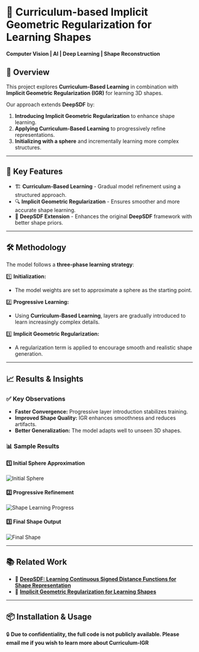 # 🎯 Curriculum-based Implicit Geometric Regularization for Learning Shapes

**Computer Vision | AI | Deep Learning | Shape Reconstruction**  

## 🔹 Overview
This project explores **Curriculum-Based Learning** in combination with **Implicit Geometric Regularization (IGR)** for learning 3D shapes.  

Our approach extends **DeepSDF** by:
1. **Introducing Implicit Geometric Regularization** to enhance shape learning.
2. **Applying Curriculum-Based Learning** to progressively refine representations.
3. **Initializing with a sphere** and incrementally learning more complex structures.

---

## 🚀 Key Features
- 🏗️ **Curriculum-Based Learning** - Gradual model refinement using a structured approach.
- 🔍 **Implicit Geometric Regularization** - Ensures smoother and more accurate shape learning.
- 🔄 **DeepSDF Extension** - Enhances the original **DeepSDF** framework with better shape priors.

---

## 🛠️ Methodology

The model follows a **three-phase learning strategy**:

1️⃣ **Initialization:**  
   - The model weights are set to approximate a sphere as the starting point.  

2️⃣ **Progressive Learning:**  
   - Using **Curriculum-Based Learning**, layers are gradually introduced to learn increasingly complex details.  

3️⃣ **Implicit Geometric Regularization:**  
   - A regularization term is applied to encourage smooth and realistic shape generation.  

---

## 📈 Results & Insights
### ✅ **Key Observations**
- **Faster Convergence:** Progressive layer introduction stabilizes training.
- **Improved Shape Quality:** IGR enhances smoothness and reduces artifacts.
- **Better Generalization:** The model adapts well to unseen 3D shapes.

### 📊 **Sample Results**
#### **1️⃣ Initial Sphere Approximation**
![Initial Sphere](assets/sphere.png)

#### **2️⃣ Progressive Refinement**
![Shape Learning Progress](assets/progressive_learning.png)

#### **3️⃣ Final Shape Output**
![Final Shape](assets/final_shape.png)

---

## 📚 Related Work
- 🔹 **[DeepSDF: Learning Continuous Signed Distance Functions for Shape Representation](https://arxiv.org/abs/1901.05103)**
- 🔹 **[Implicit Geometric Regularization for Learning Shapes](https://arxiv.org/abs/2101.06849)**

---

## 📦 Installation & Usage
🔒 **Due to confidentiality, the full code is not publicly available.
Please email me if you wish to learn more about Curriculum-IGR** 
